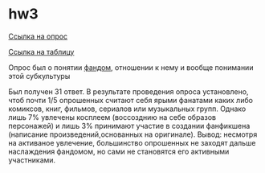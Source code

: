 # hw3
[Ссылка на опрос](https://docs.google.com/forms/d/1Z4k5dUNxc7isK7NHLprFqgp5dke3c5317Lq-SLf3mEE/edit?usp=sharing)

[Ссылка на таблицу](https://docs.google.com/spreadsheets/d/1RvH3TnDzJLDmqf-d61TAIPVTS5IFlnecnFCu9qjycPI/edit#gid=164787945)

Опрос был о понятии [фандом](https://en.wikipedia.org/wiki/Fandom), отношении к нему и вообще понимании этой субкультуры 

Был получен 31 ответ. В результате проведения опроса установлено, чтоб почти 1/5 опрошенных считают себя ярыми фанатами каких либо комиксов, книг, фильмов, сериалов или музыкальных групп. Однако лишь 7% увлечены косплеем (воссозднию на себе образов персонажей) и лишь 3% принимают участие в создании фанфикшена (написание произведений,основанных на оригинале). Вывод: несмотря на активаное увлечение, большинство опрошенных не заходят дальше наслаждения фандомом, но сами не становятся его активными участниками.

